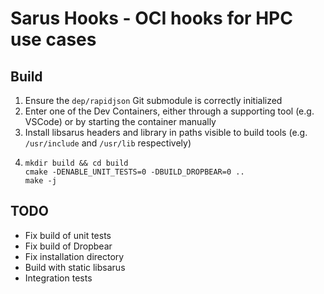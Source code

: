 # Sarus Hooks - OCI hooks for HPC use cases

## Build
1. Ensure the `dep/rapidjson` Git submodule is correctly initialized
2. Enter one of the Dev Containers, either through a supporting tool (e.g. VSCode) or by starting the container manually
3. Install libsarus headers and library in paths visible to build tools (e.g. `/usr/include` and `/usr/lib` respectively)
4. ```
   mkdir build && cd build
   cmake -DENABLE_UNIT_TESTS=0 -DBUILD_DROPBEAR=0 ..
   make -j
   ```

## TODO
- Fix build of unit tests
- Fix build of Dropbear
- Fix installation directory
- Build with static libsarus
- Integration tests
